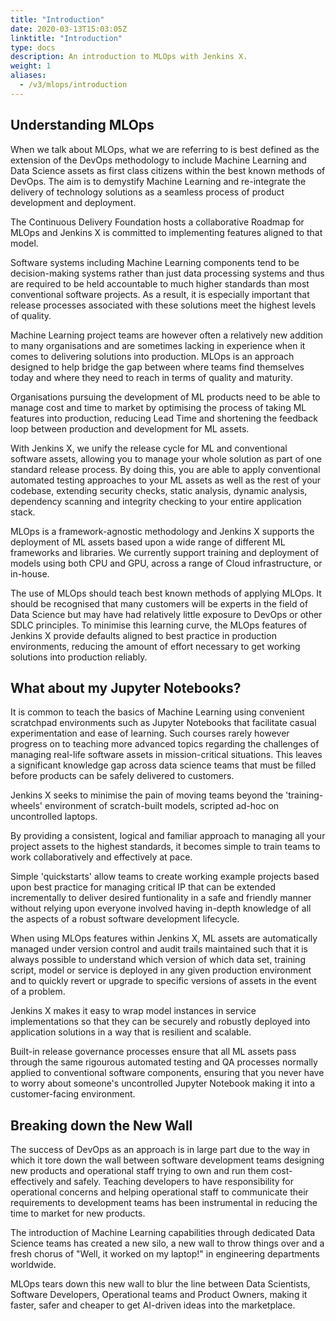 ```yaml
---
title: "Introduction"
date: 2020-03-13T15:03:05Z
linktitle: "Introduction"
type: docs
description: An introduction to MLOps with Jenkins X.
weight: 1
aliases:
  - /v3/mlops/introduction
---
```


## Understanding MLOps

When we talk about MLOps, what we are referring to is best defined as the extension of the DevOps methodology to include Machine Learning and Data Science assets as first class citizens within the best known methods of DevOps. The aim is to demystify Machine Learning and re-integrate the delivery of technology solutions as a seamless process of product development and deployment.

The Continuous Delivery Foundation hosts a collaborative Roadmap for MLOps and Jenkins X is committed to implementing features aligned to that model.

Software systems including Machine Learning components tend to be decision-making systems rather than just data processing systems and thus are required to be held accountable to much higher standards than most conventional software projects. As a result, it is especially important that release processes associated with these solutions meet the highest levels of quality.

Machine Learning project teams are however often a relatively new addition to many organisations and are sometimes lacking in experience when it comes to delivering solutions into production. MLOps is an approach designed to help bridge the gap between where teams find themselves today and where they need to reach in terms of quality and maturity.

Organisations pursuing the development of ML products need to be able to manage cost and time to market by optimising the process of taking ML features into production, reducing Lead Time and shortening the feedback loop between production and development for ML assets.

With Jenkins X, we unify the release cycle for ML and conventional software assets, allowing you to manage your whole solution as part of one standard release process. By doing this, you are able to apply conventional automated testing approaches to your ML assets as well as the rest of your codebase, extending security checks, static analysis, dynamic analysis, dependency scanning and integrity checking to your entire application stack.

MLOps is a framework-agnostic methodology and Jenkins X supports the deployment of ML assets based upon a wide range of different ML frameworks and libraries. We currently support training and deployment of models using both CPU and GPU, across a range of Cloud infrastructure, or in-house.

The use of MLOps should teach best known methods of applying MLOps. It should be recognised that many customers will be experts in the field of Data Science but may have had relatively little exposure to DevOps or other SDLC principles. To minimise this learning curve, the MLOps features of Jenkins X provide defaults aligned to best practice in production environments, reducing the amount of effort necessary to get working solutions into production reliably.

## What about my Jupyter Notebooks?

It is common to teach the basics of Machine Learning using convenient scratchpad environments such as Jupyter Notebooks that facilitate casual experimentation and ease of learning. Such courses rarely however progress on to teaching more advanced topics regarding the challenges of managing real-life software assets in mission-critical situations. This leaves a significant knowledge gap across data science teams that must be filled before products can be safely delivered to customers.

Jenkins X seeks to minimise the pain of moving teams beyond the 'training-wheels' environment of scratch-built models, scripted ad-hoc on uncontrolled laptops.

By providing a consistent, logical and familiar approach to managing all your project assets to the highest standards, it becomes simple to train teams to work collaboratively and effectively at pace.

Simple 'quickstarts' allow teams to create working example projects based upon best practice for managing critical IP that can be extended incrementally to deliver desired funtionality in a safe and friendly manner without relying upon everyone involved having in-depth knowledge of all the aspects of a robust software development lifecycle.

When using MLOps features within Jenkins X, ML assets are automatically managed under version control and audit trails maintained such that it is always possible to understand which version of which data set, training script, model or service is deployed in any given production environment and to quickly revert or upgrade to specific versions of assets in the event of a problem.

Jenkins X makes it easy to wrap model instances in service implementations so that they can be securely and robustly deployed into application solutions in a way that is resilient and scalable.

Built-in release governance processes ensure that all ML assets pass through the same rigourous automated testing and QA processes normally applied to conventional software components, ensuring that you never have to worry about someone's uncontrolled Jupyter Notebook making it into a customer-facing environment.

## Breaking down the New Wall

The success of DevOps as an approach is in large part due to the way in which it tore down the wall between software development teams designing new products and operational staff trying to own and run them cost-effectively and safely. Teaching developers to have responsibility for operational concerns and helping operational staff to communicate their requirements to development teams has been instrumental in reducing the time to market for new products.

The introduction of Machine Learning capabilities through dedicated Data Science teams has created a new silo, a new wall to throw things over and a fresh chorus of "Well, it worked on my laptop!" in engineering departments worldwide.

MLOps tears down this new wall to blur the line between Data Scientists, Software Developers, Operational teams and Product Owners, making it faster, safer and cheaper to get AI-driven ideas into the marketplace.
